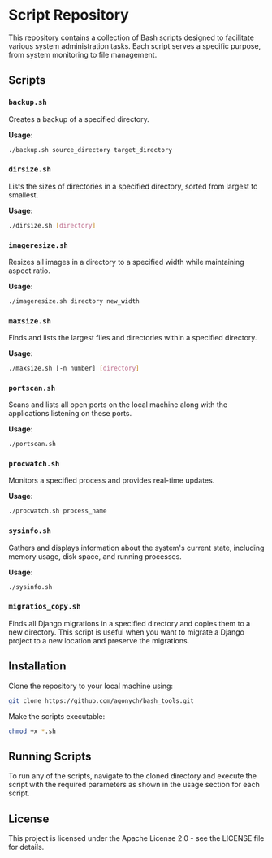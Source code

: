 # Script Repository

This repository contains a collection of Bash scripts designed to facilitate various system administration tasks. Each script serves a specific purpose, from system monitoring to file management.

## Scripts

### `backup.sh`

Creates a backup of a specified directory.

**Usage:**
```bash
./backup.sh source_directory target_directory
```

### `dirsize.sh`

Lists the sizes of directories in a specified directory, sorted from largest to smallest.

**Usage:**
```bash
./dirsize.sh [directory]
```

### `imageresize.sh`

Resizes all images in a directory to a specified width while maintaining aspect ratio.

**Usage:**
```bash
./imageresize.sh directory new_width
```

### `maxsize.sh`

Finds and lists the largest files and directories within a specified directory.

**Usage:**
```bash
./maxsize.sh [-n number] [directory]
```

### `portscan.sh`

Scans and lists all open ports on the local machine along with the applications listening on these ports.

**Usage:**
```bash
./portscan.sh
```

### `procwatch.sh`

Monitors a specified process and provides real-time updates.

**Usage:**
```bash
./procwatch.sh process_name
```

### `sysinfo.sh`

Gathers and displays information about the system's current state, including memory usage, disk space, and running processes.

**Usage:**
```bash
./sysinfo.sh
```

### `migratios_copy.sh`

Finds all Django migrations in a specified directory and copies them to a new directory.
This script is useful when you want to migrate a Django project to a new location and preserve the migrations.

## Installation

Clone the repository to your local machine using:

```bash
git clone https://github.com/agonych/bash_tools.git
```

Make the scripts executable:

```bash
chmod +x *.sh
```

## Running Scripts

To run any of the scripts, navigate to the cloned directory and execute the script with the required parameters as shown in the usage section for each script.

## License

This project is licensed under the Apache License 2.0 - see the LICENSE file for details.
